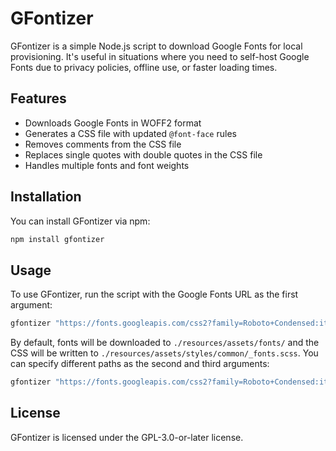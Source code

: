 # GFontizer

GFontizer is a simple Node.js script to download Google Fonts for local provisioning. It's useful in situations where you need to self-host Google Fonts due to privacy policies, offline use, or faster loading times.

## Features

- Downloads Google Fonts in WOFF2 format
- Generates a CSS file with updated `@font-face` rules
- Removes comments from the CSS file
- Replaces single quotes with double quotes in the CSS file
- Handles multiple fonts and font weights

## Installation

You can install GFontizer via npm:

```sh
npm install gfontizer
```

## Usage

To use GFontizer, run the script with the Google Fonts URL as the first argument:

```sh
gfontizer "https://fonts.googleapis.com/css2?family=Roboto+Condensed:ital,wght@0,300;0,400;0,700;1,300;1,400;1,700&display=swap"
```

By default, fonts will be downloaded to `./resources/assets/fonts/` and the CSS will be written to `./resources/assets/styles/common/_fonts.scss`. You can specify different paths as the second and third arguments:

```sh
gfontizer "https://fonts.googleapis.com/css2?family=Roboto+Condensed:ital,wght@0,300;0,400;0,700;1,300;1,400;1,700&display=swap" "./my-fonts/" "./styles/_fonts.scss"
```

## License

GFontizer is licensed under the GPL-3.0-or-later license.
